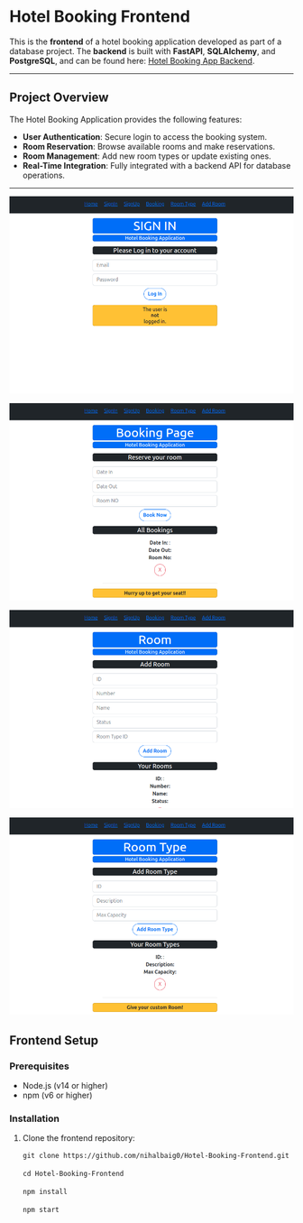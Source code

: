 # Hotel Booking Frontend  

This is the **frontend** of a hotel booking application developed as part of a database project. The **backend** is built with **FastAPI**, **SQLAlchemy**, and **PostgreSQL**, and can be found here: [Hotel Booking App Backend](https://github.com/nihalbaig0/Hotel-booking-App-Backend).  

---

## Project Overview  

The Hotel Booking Application provides the following features:  
- **User Authentication**: Secure login to access the booking system.  
- **Room Reservation**: Browse available rooms and make reservations.  
- **Room Management**: Add new room types or update existing ones.  
- **Real-Time Integration**: Fully integrated with a backend API for database operations.  

---

![Sign In Page](images/signin.png)

![Room Reservation](images/reserve.png)

![Add Room](images/addroom.png)

![Room Type](images/roomtype.png)
## Frontend Setup  

### Prerequisites  

- Node.js (v14 or higher)  
- npm (v6 or higher)  

### Installation  

1. Clone the frontend repository:  

   ```
   git clone https://github.com/nihalbaig0/Hotel-Booking-Frontend.git  

   cd Hotel-Booking-Frontend 

   npm install  

   npm start 

```






